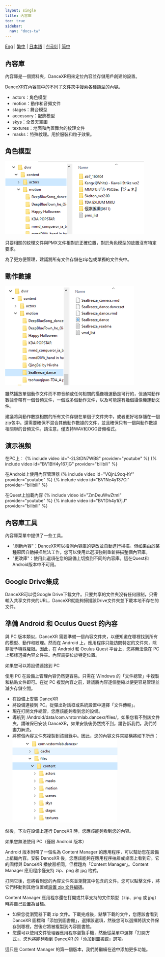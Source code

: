 ```yaml
---
layout: single
title: 內容庫
toc: true
sidebar:
  nav: "docs-tw"
---
```

[Eng](/tw/dancexr/preparecontent) | [繁中](/tw/tw/dancexr/preparecontent) | [日本語](/jp/tw/dancexr/preparecontent) | [한국어](/kr/tw/dancexr/preparecontent) | [简中](/zh/tw/dancexr/preparecontent)


## 內容庫

內容庫是一個資料夾，DanceXR用來定位內容並存儲用戶創建的設置。

DanceXR在內容庫中的不同子文件夾中搜索各種類型的內容。
* actors：角色模型
* motion：動作和音頻文件
* stages：舞台模型
* accessory：配飾模型
* skys：全景天空圖
* textures：地面和內置舞台的紋理文件
* masks：特殊紋理。用於服裝和粒子效果。

## 角色模型

![actors文件夾示例](/images/content_actors.PNG)

只要相關的紋理文件與PMX文件相對於正確位置，對於角色模型的放置沒有特定要求。

為了更方便管理，建議將所有文件存儲在zip包或單獨的文件夾中。

## 動作數據

![motion文件夾示例](/images/content_motion.PNG)

雖然播放單個動作文件而不帶音頻或任何相關的攝像機運動是可行的，但通常動作數據會帶有一個音頻文件，一個或多個動作文件，以及可能還有幾個攝像機運動文件。

建議將與動作數據相關的所有文件存儲在單個子文件夾中，或者更好地存儲在一個zip包中。還需要確保不混合其他動作數據的文件，並且確保只有一個與動作數據相關聯的音頻文件。請注意，僅支持WAV和OGG音頻格式。

## 演示視頻

在PC上：
{% include video id="-2LStDN7WB8" provider="youtube" %}
{% include video id="BV1BH4y167jG" provider="bilibili" %}

在Android上使用內容管理器
{% include video id="VQjnL9oq-hY" provider="youtube" %}
{% include video id="BV1Ne4y137Ci" provider="bilibili" %}

在Quest上加載內容
{% include video id="ZmDeuWwZtmI" provider="youtube" %}
{% include video id="BV1Dh4y1i7jJ" provider="bilibili" %}

## 內容庫工具
內容庫菜單中提供了一些工具。

* "刷新內容"：DanceXR可以檢測內容庫的更改並自動進行掃描。但如果由於某種原因自動掃描無法工作，您可以使用此選項強制重新掃描整個內容庫。
* "更改庫"：使用此選項在您的設備上切換到不同的內容庫。這在Quest和Android版本中不可用。

## Google Drive集成
DanceXR可以從Google Drive下載文件。只要共享的文件夾沒有任何限制，只需輸入共享文件夾的URL，DanceXR就能夠掃描該Drive文件夾並下載本地不存在的文件。
## 準備 Android 和 Oculus Quest 的內容

與 PC 版本類似，DanceXR 需要準備一個內容文件夾，以便知道在哪裡找到所有的模型、動作和紋理。然而在 Android 上，應用程序只能訪問特定的文件夾，除非授予特殊權限。因此，在 Android 和 Oculus Quest 平台上，您將無法像在 PC 上那樣選擇內容文件夾。內容需要位於特定位置。

如果您可以將設備連接到 PC

使用 PC 在設備上管理內容仍然更容易。只需在 Windows 的「文件總管」中複製和粘貼文件即可。在從 PC 複製內容之前，建議將內容逐個壓縮以便更容易管理並減少存儲空間。

- 在設備上安裝 DanceXR
- 將設備連接到 PC。從彈出對話框或系統設置中選擇「文件傳輸」。
- 現在打開文件總管，您應該能夠看到您的設備。
- 導航到 /Android/data/com.vrstormlab.dancexr/files/。如果您看不到該文件夾，請確保已安裝 DanceXR，如果安裝後仍然找不到，請告訴我們，我們將盡力解決。
- 將整個內容文件夾複製到該目錄中。因此，您的內容文件夾結構將如下所示：![example folder](/images/content_folder_android.png)

然後，下次在設備上運行 DanceXR 時，您應該能夠看到您的內容。

如果您無法使用 PC（僅限 Android 版本）

Android 版本附帶了一個名為 Content Manager 的應用程序，可以幫助您在設備上組織內容。安裝 DanceXR 後，您應該能夠在應用程序抽屜或桌面上看到它。它的圖標與 DanceXR 播放器相同，但標題為「Content Manager」。Content Manager 應用程序僅支持 zip、png 和 jpg 格式。

打開它後，您將看到您的內容文件夾並瀏覽其中包含的文件。您可以點擊文件，將它們移動到其他位置或[設置 zip 文件編碼](features/zip_format)。

Content Manager 應用程序還在打開或共享支持的文件類型（zip、png 或 jpg）時將自己設置為目標。

- 如果您從瀏覽器下載 zip 文件。下載完成後，點擊下載的文件，您應該會看到 DanceXR 圖標和「添加到圖書館」，選擇該選項，然後您可以選擇將該文件保存到哪裡，然後它將被複製到內容圖書館。
- 您還可以使用文件管理器應用程序瀏覽手機，然後從菜單中選擇「打開方式」，您也將能夠看到 DanceXR 的「添加到圖書館」選項。

這只是 Content Manager 的第一個版本，我們將繼續在途中添加更多功能。